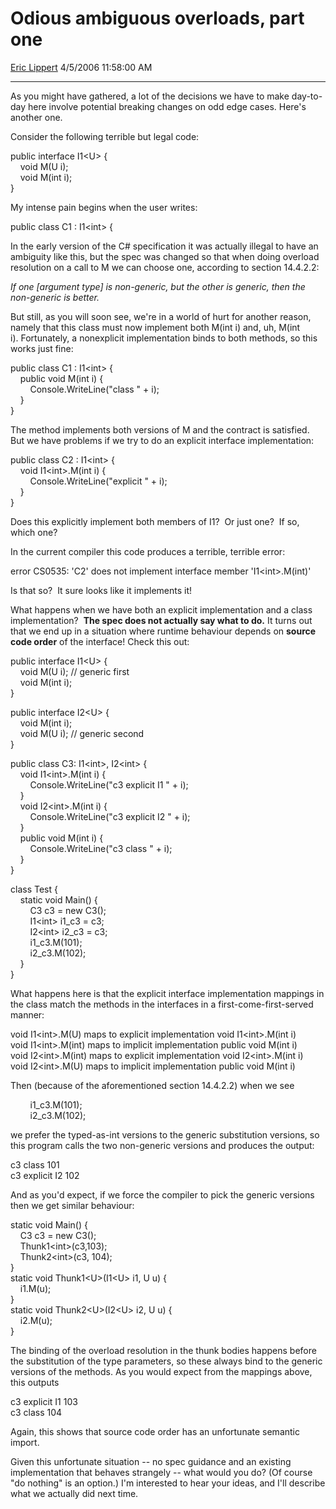 # Odious ambiguous overloads, part one

[Eric Lippert](https://social.msdn.microsoft.com/profile/Eric%20Lippert) 4/5/2006 11:58:00 AM

-----

As you might have gathered, a lot of the decisions we have to make day-to-day here involve potential breaking changes on odd edge cases. Here's another one.

Consider the following terrible but legal code:

 

public interface I1\<U\> {  
    void M(U i);  
    void M(int i);  
}

My intense pain begins when the user writes:

 

public class C1 : I1\<int\> {

In the early version of the C\# specification it was actually illegal to have an ambiguity like this, but the spec was changed so that when doing overload resolution on a call to M we can choose one, according to section 14.4.2.2:

*If one \[argument type\] is non-generic, but the other is generic, then the non-generic is better.*

But still, as you will soon see, we're in a world of hurt for another reason, namely that this class must now implement both M(int i) and, uh, M(int i). Fortunately, a nonexplicit implementation binds to both methods, so this works just fine:

 

public class C1 : I1\<int\> {  
    public void M(int i) {  
        Console.WriteLine("class " + i);  
    }  
}

The method implements both versions of M and the contract is satisfied.  But we have problems if we try to do an explicit interface implementation:

 

public class C2 : I1\<int\> {  
    void I1\<int\>.M(int i) {  
        Console.WriteLine("explicit " + i);  
    }  
}

Does this explicitly implement both members of I1?  Or just one?  If so, which one?

In the current compiler this code produces a terrible, terrible error:

 

error CS0535: 'C2' does not implement interface member 'I1\<int\>.M(int)'

Is that so?  It sure looks like it implements it\!

What happens when we have both an explicit implementation and a class implementation?  **The spec does not actually say what to do.** It turns out that we end up in a situation where runtime behaviour depends on **source code order** of the interface\! Check this out:

 

public interface I1\<U\> {  
    void M(U i); // generic first  
    void M(int i);  
}

public interface I2\<U\> {  
    void M(int i);  
    void M(U i); // generic second  
}

public class C3: I1\<int\>, I2\<int\> {  
    void I1\<int\>.M(int i) {  
        Console.WriteLine("c3 explicit I1 " + i);  
    }  
    void I2\<int\>.M(int i) {  
        Console.WriteLine("c3 explicit I2 " + i);  
    }  
    public void M(int i) {  
        Console.WriteLine("c3 class " + i);  
    }  
}

class Test {  
    static void Main() {  
        C3 c3 = new C3();  
        I1\<int\> i1\_c3 = c3;  
        I2\<int\> i2\_c3 = c3;  
        i1\_c3.M(101);  
        i2\_c3.M(102);  
    }  
}

What happens here is that the explicit interface implementation mappings in the class match the methods in the interfaces in a first-come-first-served manner:

void I1\<int\>.M(U) maps to explicit implementation void I1\<int\>.M(int i)  
void I1\<int\>.M(int) maps to implicit implementation public void M(int i)  
void I2\<int\>.M(int) maps to explicit implementation void I2\<int\>.M(int i)  
void I2\<int\>.M(U) maps to implicit implementation public void M(int i)

Then (because of the aforementioned section 14.4.2.2) when we see

 

        i1\_c3.M(101);  
        i2\_c3.M(102);

we prefer the typed-as-int versions to the generic substitution versions, so this program calls the two non-generic versions and produces the output:

 

c3 class 101  
c3 explicit I2 102

And as you'd expect, if we force the compiler to pick the generic versions then we get similar behaviour:

 

static void Main() {  
    C3 c3 = new C3();  
    Thunk1\<int\>(c3,103);  
    Thunk2\<int\>(c3, 104);  
}  
static void Thunk1\<U\>(I1\<U\> i1, U u) {  
    i1.M(u);  
}  
static void Thunk2\<U\>(I2\<U\> i2, U u) {  
    i2.M(u);  
}

The binding of the overload resolution in the thunk bodies happens before the substitution of the type parameters, so these always bind to the generic versions of the methods. As you would expect from the mappings above, this outputs

 

c3 explicit I1 103  
c3 class 104

Again, this shows that source code order has an unfortunate semantic import.

Given this unfortunate situation -- no spec guidance and an existing implementation that behaves strangely -- what would you do? (Of course "do nothing" is an option.) I'm interested to hear your ideas, and I'll describe what we actually did next time.

